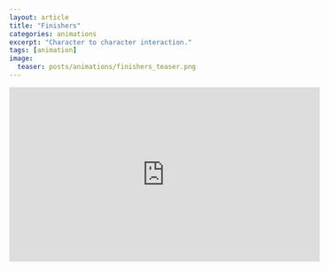 ```yaml
---
layout: article
title: "Finishers"
categories: animations
excerpt: "Character to character interaction."
tags: [animation]
image:
  teaser: posts/animations/finishers_teaser.png
---
```


<iframe width="560" height="315" src="https://www.youtube.com/embed/CNkYE3PHh3c" frameborder="0" allow="accelerometer; autoplay; encrypted-media; gyroscope; picture-in-picture" allowfullscreen></iframe>

